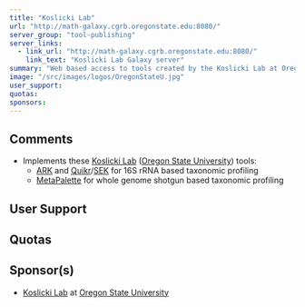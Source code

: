 ```yaml
---
title: "Koslicki Lab"
url: "http://math-galaxy.cgrb.oregonstate.edu:8080/"
server_group: "tool-publishing"
server_links: 
  - link_url: "http://math-galaxy.cgrb.oregonstate.edu:8080/"
    link_text: "Koslicki Lab Galaxy server"
summary: "Web based access to tools created by the Koslicki Lab at Oregon State University. "
image: "/src/images/logos/OregonStateU.jpg"
user_support: 
quotas: 
sponsors: 
---
```


## Comments

* Implements these [Koslicki Lab](http://www.math.oregonstate.edu/~koslickd/) ([Oregon State University](http://www.oregonstate.edu/)) tools:
  * [ARK](https://github.com/dkoslicki/ARK) and [Quikr](https://github.com/dkoslicki/Quikr)/[SEK](https://github.com/dkoslicki/SEK) for 16S rRNA based taxonomic profiling
  * [MetaPalette](https://github.com/dkoslicki/MetaPalette) for whole genome shotgun based taxonomic profiling

## User Support


## Quotas


## Sponsor(s)

* [Koslicki Lab](http://www.math.oregonstate.edu/~koslickd/) at [Oregon State University](http://www.oregonstate.edu/)
